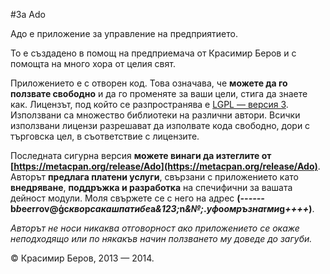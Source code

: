 #За Ado 

Адо е приложение за управление на предприятието.

То е създадено в помощ на предприемача от Красимир Беров и с помощта на много хора от целия свят.

Приложението е с отворен код. Това означава, че **можете да го ползвате свободно** и да го променяте за ваши цели, стига да знаете как. Лицензът, под който се разпространява е [LGPL &mdash; версия 3](http://opensource.org/licenses/lgpl-3.0.html). Използвани са множество библиотеки на различни автори. Всички използвани лицензи разрешават да изполвате кода свободно, дори с търговска цел, в съответствие с лицензите.

Последната сигурна версия **можете винаги да изтеглите от [https://metacpan.org/release/Ado](https://metacpan.org/release/Ado)**.
Авторът **предлага платени услуги**, свързани с приложението като **внедряване**, **поддръжка и разработка** на спечифични за вашата дейност модули. Моля свържете се с него на адрес 
**(<i class="ne">------</i>&#98;<i class="ne">b</i>&#101;<i class="ne">e</i>&#114;<i class="ne">r</i>o<em class="ne"></em>v<i class="ne"></i>&#64;<b class="ne">&#x123;</b>c<i class="ne">кво</i>p<i class="ъ">сакашпатибе</i>a<i class="тц">&123;</i>n<i class="ne">&№;</i>.<i class="ne">уф</i>o<i class="ne">омръзна</i>r<i class="ne">ми</i>g<i class="тц">++++</i>)**. 

*Авторът не носи никаква отговорност ако приложението се окаже неподходящо или по някакъв начин ползването му доведе до загуби.*

&copy; Красимир Беров, 2013 &mdash; 2014.